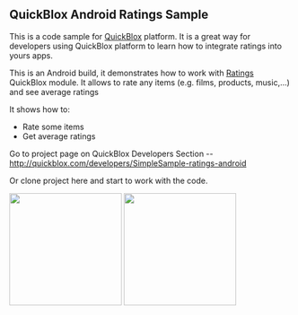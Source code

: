 ## QuickBlox Android Ratings Sample

This is a code sample for [QuickBlox](http://quickblox.com/) platform. It is a great way for developers using QuickBlox platform to learn how to integrate ratings into yours apps.

This is an Android build, it demonstrates how to work with [Ratings](http://quickblox.com/developers/Ratings) QuickBlox module.
It allows to rate any items (e.g. films, products, music,...) and see average ratings

It shows how to:
<ul>
<li> Rate some items</li>
<li> Get average ratings </li>
</ul>

Go to project page on QuickBlox Developers Section -- <http://quickblox.com/developers/SimpleSample-ratings-android>

Or clone project here and start to work with the code.

<img src="http://files.quickblox.com/SimpleSample-ratings-android3.png" width=200 />&nbsp;<img src="http://files.quickblox.com/SimpleSample-ratings-android4.png" width=200 />&nbsp;
